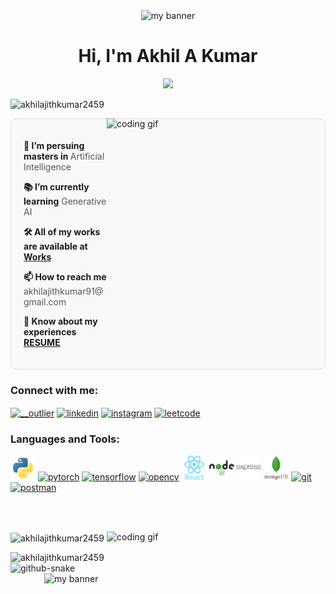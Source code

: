 <div style="text-align: center;">
  <img width="1000" height="200" src="https://i.pinimg.com/originals/4e/9e/1f/4e9e1f5a41b738e3066d135da871a46c.gif" alt="my banner">
</div>




<h1 align="center">Hi, I'm Akhil A Kumar</h1>
<p align="center">
  <a href="https://github.com/akhilajithkumar2459">
    <img src="https://readme-typing-svg.demolab.com/?lines=Machine+Learning+Enthusiast;Aspiring+Data+Scientist;+Deep+Learning+Explorer;Building+AI-Powered+Applications&center=true&width=500&height=50&pause=1000&color=F75000&vCenter=true&size=22">
  </a>
</p>


<p align="left"> <img src="https://komarev.com/ghpvc/?username=akhilajithkumar2459&label=Profile%20views&color=0e75b6&style=flat" alt="akhilajithkumar2459" /> </p>

<img width="350" height="350" align="right" src="https://media.tenor.com/GfSX-u7VGM4AAAAM/coding.gif" alt="coding gif">

<div style="background-color: #f9f9f9; border-radius: 10px; padding: 20px; border: 1px solid #ddd;">
  <p><strong>🚀 I’m persuing masters in </strong> <span style="color: #555;">Artificial Intelligence</span></p>
  <p><strong>📚 I’m currently learning</strong> <span style="color: #555;">Generative AI</span></p>
  <p><strong>🛠 All of my works are available at</strong> <a href="https://github.com/akhilajithkumar2459?tab=repositories" target="_blank"><strong>Works</strong></a></p>
  <p><strong>📫 How to reach me</strong> <span style="color: #555;">akhilajithkumar91@gmail.com</span></p>
  <p><strong>📄 Know about my experiences</strong> <a href="https://drive.google.com/file/d/19jCdReQH3fDshw2lDKQveljgUdGcjxFH/view?usp=drive_link" target="_blank"><strong>RESUME</strong></a></p>
</div>

<h3 align="left">Connect with me:</h3>
<p align="left">
  <a href="https://x.com/AKHILAKUMA78437" target="blank"><img align="center" src="https://raw.githubusercontent.com/rahuldkjain/github-profile-readme-generator/master/src/images/icons/Social/twitter.svg" alt="__outlier" height="30" width="40" /></a>
  <a href="https://www.linkedin.com/in/akhil-a-kumar-357042258/" target="blank"><img align="center" src="https://raw.githubusercontent.com/rahuldkjain/github-profile-readme-generator/master/src/images/icons/Social/linked-in-alt.svg" alt="linkedin" height="30" width="40" /></a>
  <a href="https://www.instagram.com/_akhilajithkumar/" target="blank"><img align="center" src="https://raw.githubusercontent.com/rahuldkjain/github-profile-readme-generator/master/src/images/icons/Social/instagram.svg" alt="instagram" height="30" width="40" /></a>
  <a href="https://leetcode.com/u/Akhilajithkumar2459/" target="blank"><img align="center" src="https://raw.githubusercontent.com/rahuldkjain/github-profile-readme-generator/master/src/images/icons/Social/leet-code.svg" alt="leetcode" height="30" width="40" /></a>
</p>

<h3 align="left">Languages and Tools:</h3>

<a href="https://www.python.org"><img src="https://raw.githubusercontent.com/devicons/devicon/master/icons/python/python-original.svg" alt="python" width="40" height="40"/></a>
<a href="https://pytorch.org"><img src="https://www.vectorlogo.zone/logos/pytorch/pytorch-icon.svg" alt="pytorch" width="40" height="40"/></a>
<a href="https://www.tensorflow.org"><img src="https://www.vectorlogo.zone/logos/tensorflow/tensorflow-icon.svg" alt="tensorflow" width="40" height="40"/></a>
<a href="https://opencv.org/"><img src="https://www.vectorlogo.zone/logos/opencv/opencv-icon.svg" alt="opencv" width="40" height="40"/></a>
<a href="https://reactjs.org/"><img src="https://raw.githubusercontent.com/devicons/devicon/master/icons/react/react-original-wordmark.svg" alt="react" width="40" height="40"/></a>
<a href="https://nodejs.org/"><img src="https://raw.githubusercontent.com/devicons/devicon/master/icons/nodejs/nodejs-original-wordmark.svg" alt="nodejs" width="40" height="40"/></a>
<a href="https://expressjs.com"><img src="https://raw.githubusercontent.com/devicons/devicon/master/icons/express/express-original-wordmark.svg" alt="express" width="40" height="40"/></a>
<a href="https://www.mongodb.com/"><img src="https://raw.githubusercontent.com/devicons/devicon/master/icons/mongodb/mongodb-original-wordmark.svg" alt="mongodb" width="40" height="40"/></a>
<a href="https://git-scm.com/"><img src="https://www.vectorlogo.zone/logos/git-scm/git-scm-icon.svg" alt="git" width="40" height="40"/></a>
<a href="https://www.postman.com/"><img src="https://www.vectorlogo.zone/logos/getpostman/getpostman-icon.svg" alt="postman" width="40" height="40"/></a>


<br><br>

<img width="350" height="200" align="right" src="/gifs/codesleep.gif" alt="coding gif">

<div>
  <p><img align="center" src="https://github-readme-streak-stats.herokuapp.com/?user=akhilajithkumar2459&" alt="akhilajithkumar2459" /></p>
  <p><img align="left" src="https://github-readme-stats.vercel.app/api/top-langs?username=akhilajithkumar2459&show_icons=true&locale=en&layout=compact" alt="akhilajithkumar2459" /></p>
</div>

<div>
  <picture>
    <source media="(prefers-color-scheme: dark)" srcset="https://raw.githubusercontent.com/tobiasmeyhoefer/tobiasmeyhoefer/output/github-snake-dark.svg" />
    <source media="(prefers-color-scheme: light)" srcset="https://raw.githubusercontent.com/tobiasmeyhoefer/tobiasmeyhoefer/output/github-snake.svg" />
    <img alt="github-snake" src="https://raw.githubusercontent.com/tobiasmeyhoefer/tobiasmeyhoefer/output/github-snake.svg" />
    <img width="100" height="150" align="right" src="/gifs/sleepless fox coding.gif" alt="my banner"/>
  </picture>
</div>
